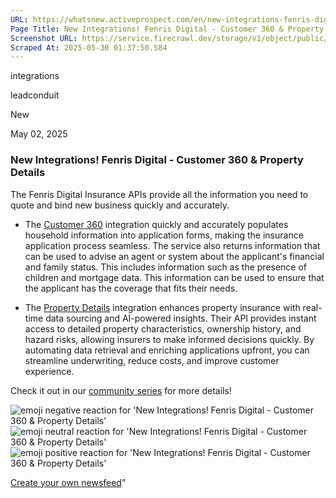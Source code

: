 ```yaml
---
URL: https://whatsnew.activeprospect.com/en/new-integrations-fenris-digital
Page Title: New Integrations! Fenris Digital - Customer 360 & Property Details
Screenshot URL: https://service.firecrawl.dev/storage/v1/object/public/media/screenshot-e02689c3-4baa-4c32-91fb-37cc644b3e1a.png
Scraped At: 2025-05-30 01:37:50.584
---
```

integrations





leadconduit




New




May 02, 2025

### New Integrations! Fenris Digital - Customer 360 & Property Details

The Fenris Digital Insurance APIs provide all the information you need to quote and bind new business quickly and accurately.

- The [Customer 360](https://activeprospect.com/leadconduit/integrations/fenris/customer_360/) integration quickly and accurately populates household information into application forms, making the insurance application process seamless. The service also returns information that can be used to advise an agent or system about the applicant's financial and family status. This includes information such as the presence of children and mortgage data. This information can be used to ensure that the applicant has the coverage that fits their needs.

- The [Property Details](https://activeprospect.com/leadconduit/integrations/fenris/property_details/) integration enhances property insurance with real-time data sourcing and AI-powered insights. Their API provides instant access to detailed property characteristics, ownership history, and hazard risks, allowing insurers to make informed decisions quickly. By automating data retrieval and enriching applications upfront, you can streamline underwriting, reduce costs, and improve customer experience.

Check it out in our [community series](https://community.activeprospect.com/series/5589302) for more details!

![emoji negative reaction for 'New Integrations! Fenris Digital - Customer 360 & Property Details'](https://app.getbeamer.com/images/emojiNeg.svg)![emoji neutral reaction for 'New Integrations! Fenris Digital - Customer 360 & Property Details'](https://app.getbeamer.com/images/emojiNeut.svg)![emoji positive reaction for 'New Integrations! Fenris Digital - Customer 360 & Property Details'](https://app.getbeamer.com/images/emojiPos.svg)

[Create your own newsfeed](https://www.getbeamer.com/?ref=watermark_MErKJCnu12412_public&company=ActiveProspect&watermarkRef=create&utm_term=MErKJCnu12412&utm_content=ActiveProspect&utm_source=standalone&utm_medium=footer&utm_campaign=create)"

